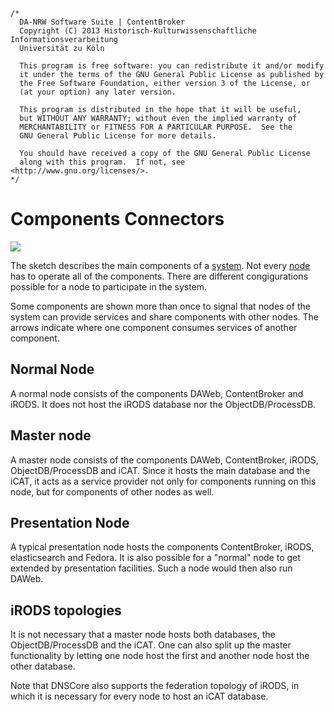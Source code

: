 	/*
	  DA-NRW Software Suite | ContentBroker
	  Copyright (C) 2013 Historisch-Kulturwissenschaftliche Informationsverarbeitung
	  Universität zu Köln
	
	  This program is free software: you can redistribute it and/or modify
	  it under the terms of the GNU General Public License as published by
	  the Free Software Foundation, either version 3 of the License, or
	  (at your option) any later version.
	
	  This program is distributed in the hope that it will be useful,
	  but WITHOUT ANY WARRANTY; without even the implied warranty of
	  MERCHANTABILITY or FITNESS FOR A PARTICULAR PURPOSE.  See the
	  GNU General Public License for more details.
	
	  You should have received a copy of the GNU General Public License
	  along with this program.  If not, see <http://www.gnu.org/licenses/>.
	*/
	
# Components Connectors

![](https://raw.github.com/da-nrw/DNSCore/master/ContentBroker/src/main/markdown/components_connectors.jpg)

The sketch describes the main components of a 
[system](https://github.com/da-nrw/DNSCore/blob/master/ContentBroker/src/main/markdown/object_model.md#system). Not every 
[node](https://github.com/da-nrw/DNSCore/blob/master/ContentBroker/src/main/markdown/object_model.md#node) has to operate all of the components.
There are different congigurations possible for a node to participate in the system.

Some components are shown more than once to signal that nodes of the system can provide services and share components with other nodes. The arrows indicate where one component consumes services of another component.

## Normal Node

A normal node consists of the components DAWeb, ContentBroker and iRODS. 
It does not host the iRODS database nor the ObjectDB/ProcessDB.

## Master node

A master node consists of the components DAWeb, ContentBroker, iRODS, ObjectDB/ProcessDB and iCAT.
Since it hosts the main database and the iCAT, it acts as a service provider not only for components
running on this node, but for components of other nodes as well.

## Presentation Node

A typical presentation node hosts the components ContentBroker, iRODS, elasticsearch and Fedora. It is also
possible for a "normal" node to get extended by presentation facilities. Such a node would then also run DAWeb.

## iRODS topologies

It is not necessary that a master node hosts both databases, the ObjectDB/ProcessDB and the iCAT.
One can also split up the master functionality by letting one node host the first and another node host the other 
database.

Note that DNSCore also supports the federation topology of iRODS, in which it is necessary for every node to
host an iCAT database.







